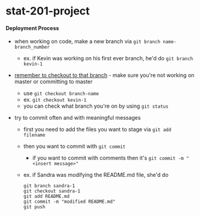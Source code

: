 # stat-201-project

#### Deployment Process

- when working on code, make a new branch via `git branch name-branch_number`

  - ex. if Kevin was working on his first ever branch, he'd do `git branch kevin-1`

- <u>remember to checkout to that branch</u> - make sure you're not working on master or committing to master

  - use `git checkout branch-name`
  - ex. `git checkout kevin-1`
  - you can check what branch you're on by using `git status`

- try to commit often and with meaningful messages

  - first you need to add the files you want to stage via `git add filename`

  - then you want to commit with `git commit`

    - if you want to commit with comments then it's `git commit -m "<insert message>"`

  - ex. if Sandra was modifying the README.md file, she'd do

    ```shell
    git branch sandra-1
    git checkout sandra-1
    git add README.md
    git commit -m "modified README.md"
    git push
    ```

    